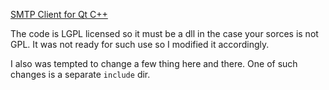 [SMTP Client for Qt C++](https://github.com/bluetiger9/SmtpClient-for-Qt)

The code is LGPL licensed so it must be a dll in the case your sorces is not GPL.
It was not ready for such use so I modified it accordingly. 

I also was tempted to change a few thing here and there.
One of such changes is a separate `include` dir.

